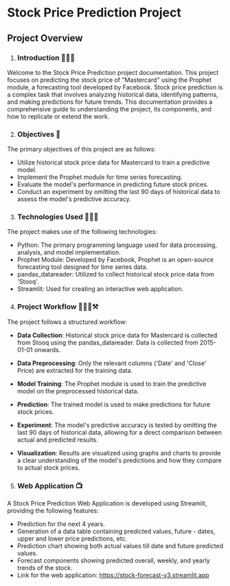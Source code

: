 # Stock Price Prediction Project 

## Project Overview

1. ### **Introduction** 🙋🏻‍♂️
Welcome to the Stock Price Prediction project documentation. This project focuses on predicting the stock price of "Mastercard" using the Prophet module, a forecasting tool developed by Facebook. Stock price prediction is a complex task that involves analyzing historical data, identifying patterns, and making predictions for future trends. This documentation provides a comprehensive guide to understanding the project, its components, and how to replicate or extend the work.

2. ### **Objectives** 🎯
The primary objectives of this project are as follows:

- Utilize historical stock price data for Mastercard to train a predictive model.
- Implement the Prophet module for time series forecasting.
- Evaluate the model's performance in predicting future stock prices.
- Conduct an experiment by omitting the last 90 days of historical data to assess the model's predictive accuracy.

3. ### **Technologies Used** 👨🏻‍💻
The project makes use of the following technologies:

- Python: The primary programming language used for data processing, analysis, and model implementation.
- Prophet Module: Developed by Facebook, Prophet is an open-source forecasting tool designed for time series data.
- pandas_datareader: Utilized to collect historical stock price data from 'Stooq'.
- Streamlit: Used for creating an interactive web application.

4. ### **Project Workflow** 👷🏻‍♂️⚒
The project follows a structured workflow:

- **Data Collection**: Historical stock price data for Mastercard is collected from Stooq using the pandas_datareader. Data is collected from 2015-01-01 onwards.

- **Data Preprocessing**: Only the relevant columns ('Date' and 'Close' Price) are extracted for the training data.

- **Model Training**: The Prophet module is used to train the predictive model on the preprocessed historical data.

- **Prediction**: The trained model is used to make predictions for future stock prices.

- **Experiment**: The model's predictive accuracy is tested by omitting the last 90 days of historical data, allowing for a direct comparison between actual and predicted results.

- **Visualization**: Results are visualized using graphs and charts to provide a clear understanding of the model's predictions and how they compare to actual stock prices.

5. ### **Web Application** 📺
A Stock Price Prediction Web Application is developed using Streamlit, providing the following features:

- Prediction for the next 4 years.
- Generation of a data table containing predicted values, future - dates, upper and lower price predictions, etc.
- Prediction chart showing both actual values till date and future predicted values.
- Forecast components showing predicted overall, weekly, and yearly trends of the stock.
- Link for the web application: https://stock-forecast-v3.streamlit.app
